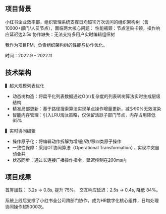 ## 项目背景

小红书企业效率部，组织管理系统支撑日均超10万次访问的组织架构树（含10000+部门/人员节点），面临两大核心问题：
性能瓶颈：节点渲染卡顿，操作响应延迟达2.5s
协作缺失：无法支持多用户实时编辑组织树

我作为项目PM，负责组织架构树的性能与协作优化。

时间：2022.9 - 2022.11

## 技术架构

▍超大规模列表优化
* 动态树构造：将扁平化列表数据通过O(n)复杂度的列表转树算法实时生成层级结构
* 精准局部更新：基于路径搜索算法实现单点操作增量更新，减少90%无效渲染
* 智能内存管理：引入LRU淘汰策略，仅保留活跃子部门节点，内存占用降低65%

▍实时协同编辑
* 操作原子化：将编辑动作拆解为增/删/改/移四类原子操作
* 一致性保障：采用OT协同算法（Operational Transformation），实现冲突自动合并
* 状态同步：通过长连接广播操作指令，延迟控制在200ms内

## 项目成果

首屏加载：	3.2s -> 0.8s, 提升 75%。
交互响应延迟：2.5s -> 0.4s, 降低 84%。

系统上线后支撑了小红书全公司跨部门协作，成为HR数字化核心组件，日均处理协同操作超5000次。

